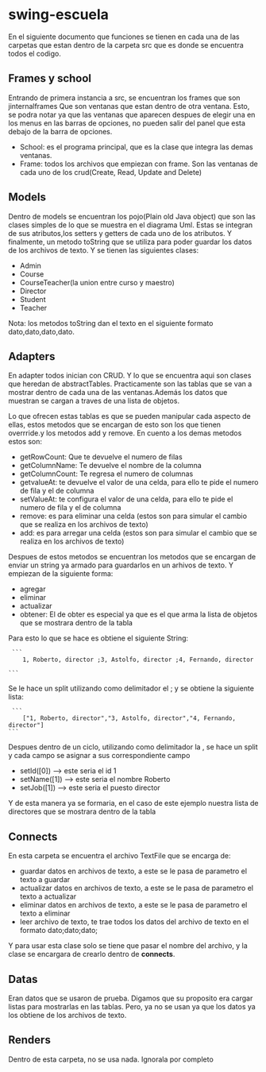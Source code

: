 # swing-escuela

En el siguiente documento que funciones se tienen en cada una de las carpetas que estan dentro de la carpeta
src que es donde se encuentra todos el codigo.

## Frames y school

Entrando de primera instancia a src, se encuentran los frames que son jinternalframes
Que son ventanas que estan dentro de otra ventana. Esto, se podra notar ya que las ventanas
que aparecen despues de elegir una en los menus en las barras de opciones, no pueden salir 
del panel que esta debajo de la barra de opciones.

* School: es el programa principal, que es la clase que integra las demas ventanas.
* Frame: todos los archivos que empiezan con frame. Son las ventanas de cada uno de los crud(Create, Read, Update and Delete)

## Models
<div class=text-justify> Dentro de models se encuentran los pojo(Plain old Java object) que son las clases simples de lo que se muestra en el diagrama Uml.
Estas se integran de sus atributos,los setters y getters de cada uno de los atributos. Y finalmente, un metodo toString que se 
utiliza para poder guardar los datos de los archivos de texto. Y se tienen las siguientes clases: </div>


* Admin
* Course
* CourseTeacher(la union entre curso y maestro)
* Director
* Student
* Teacher

Nota: los metodos toString dan el texto en el siguiente formato dato,dato,dato,dato.

## Adapters

En adapter todos inician con CRUD. Y lo que se encuentra aqui son clases que heredan de abstractTables. Practicamente son las tablas que se van
a mostrar dentro de cada una de las ventanas.Además los datos que muestran se cargan a traves de una lista de objetos. 

Lo que ofrecen estas tablas es que se pueden manipular cada aspecto de ellas, estos metodos que se encargan de esto son los que tienen overrride.y los metodos
add y remove. En cuento a los demas metodos estos son: 

* getRowCount: Que te devuelve el numero de filas
* getColumnName: Te devuelve el nombre de la columna
* getColumnCount: Te regresa el numero de columnas
* getvalueAt: te devuelve el valor de una celda, para ello te pide el numero de fila y el de columna 
* setValueAt: te configura el valor de una celda, para ello te pide el numero de fila y el de columna 
* remove: es para eliminar una celda (estos son para simular el cambio que se realiza en los archivos de texto)
* add: es para arregar una celda (estos son para simular el cambio que se realiza en los archivos de texto)

Despues de estos metodos se encuentran los metodos que se encargan de enviar un string ya armado para guardarlos en un arhivos de texto.
Y empiezan de la siguiente forma:

* agregar
* eliminar
* actualizar
* obtener: El de obter es especial ya que es el que arma la lista de objetos que se mostrara dentro de la tabla

Para esto lo que se hace es obtiene el siguiente String:

	 ```
		1, Roberto, director ;3, Astolfo, director ;4, Fernando, director

	```

Se le hace un split utilizando como delimitador el ; y se obtiene la siguiente lista:

	 ```
		["1, Roberto, director","3, Astolfo, director","4, Fernando, director"]
	```

Despues dentro de un ciclo, utilizando como delimitador la , se hace un split y cada campo se asignar a sus correspondiente campo

* setId([0]) --> este seria el id 1
* setName([1]) --> este seria el nombre Roberto
* setJob([1]) --> este seria el puesto director

Y de esta manera ya se formaria, en el caso de este ejemplo nuestra lista de directores que se mostrara dentro de la tabla

## Connects

En esta carpeta se encuentra el archivo TextFile que se encarga de:

* guardar datos en archivos de texto, a este se le pasa de parametro el texto a guardar
* actualizar datos en archivos de texto, a este se le pasa de parametro el texto a actualizar
* eliminar datos en archivos de texto, a este se le pasa de parametro el texto a eliminar
* leer archivo de texto, te trae todos los datos del archivo de texto en el formato dato;dato;dato;

Y para usar esta clase solo se tiene que pasar el nombre del archivo, y la clase se encargara de crearlo dentro de **connects**.

## Datas

Eran datos que se usaron de prueba. Digamos que su proposito era cargar listas para mostrarlas en las tablas.
Pero, ya no se usan ya que los datos ya los obtiene de los archivos de texto.

## Renders

Dentro de esta carpeta, no se usa nada. Ignorala por completo


